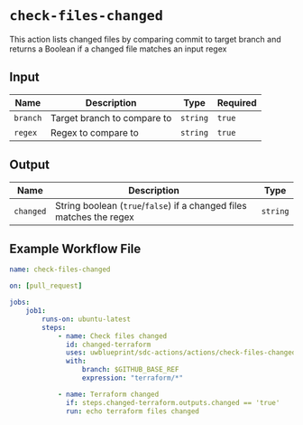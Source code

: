 # `check-files-changed`

This action lists changed files by comparing commit to target branch and returns a Boolean if a changed file matches an input regex

## Input

| Name     | Description                 | Type     | Required |
| -------- | --------------------------- | -------- | -------- |
| `branch` | Target branch to compare to | `string` | `true`   |
| `regex`  | Regex to compare to         | `string` | `true`   |

## Output

| Name      | Description                                                          | Type     |
| --------- | ---------------------------------------------------------------------| -------- |
| `changed` | String boolean (`true`/`false`) if a changed files matches the regex | `string` |

## Example Workflow File

```yaml
name: check-files-changed

on: [pull_request]

jobs:
    job1:
        runs-on: ubuntu-latest
        steps:
            - name: Check files changed
              id: changed-terraform
              uses: uwblueprint/sdc-actions/actions/check-files-changed@main
              with:
                  branch: $GITHUB_BASE_REF
                  expression: "terraform/*"

            - name: Terraform changed
              if: steps.changed-terraform.outputs.changed == 'true'
              run: echo terraform files changed
```
